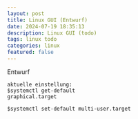 ```yaml
---
layout: post
title: Linux GUI (Entwurf)
date: 2024-07-19 18:35:13
description: Linux GUI (todo)
tags: linux todo
categories: linux
featured: false
---
```


Entwurf


````markup
aktuelle einstellung:
$systemctl get-default
graphical.target

$systemctl set-default multi-user.target
````
